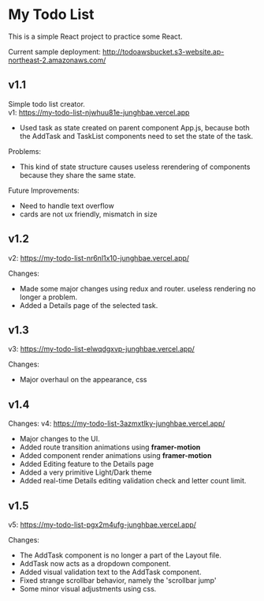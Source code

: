 # My Todo List

This is a simple React project to practice some React.   

Current sample deployment: http://todoawsbucket.s3-website.ap-northeast-2.amazonaws.com/  

## v1.1 
 Simple todo list creator.  
 v1: https://my-todo-list-njwhuu81e-junghbae.vercel.app
  - Used task as state created on parent component App.js, 
    because both the AddTask and TaskList components need to set the state of the task.  
    
 Problems:
  - This kind of state structure causes useless rerendering of components because they share the same state.  

 Future Improvements:
  - Need to handle text overflow
  - cards are not ux friendly, mismatch in size
  
## v1.2 
 v2: https://my-todo-list-nr6nl1x10-junghbae.vercel.app/  
 
 Changes:
  - Made some major changes using redux and router. useless rendering no longer a problem.
  - Added a Details page of the selected task.
  
## v1.3 
 v3: https://my-todo-list-elwqdgxvp-junghbae.vercel.app/  
 
 Changes:
  - Major overhaul on the appearance, css
  
## v1.4
 Changes:
 v4: https://my-todo-list-3azmxtlky-junghbae.vercel.app/  
 
  - Major changes to the UI.
  - Added route transition animations using **framer-motion**
  - Added component render animations using **framer-motion**
  - Added Editing feature to the Details page
  - Added a very primitive Light/Dark theme
  - Added real-time Details editing validation check and letter count limit.
 
## v1.5
 v5: https://my-todo-list-pgx2m4ufg-junghbae.vercel.app/  
 
 Changes:
  - The AddTask component is no longer a part of the Layout file.
  - AddTask now acts as a dropdown component.
  - Added visual validation text to the AddTask component.
  - Fixed strange scrollbar behavior, namely the 'scrollbar jump'
  - Some minor visual adjustments using css.  
  
